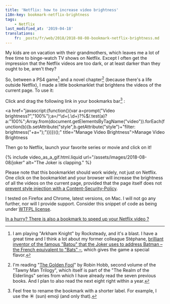 ```yaml
---
title: 'Netflix: how to increase video brightness'
i18n-key: bookmark-netflix-brightness
tags:
    - Netflix
last_modified_at: '2019-04-18'
translations:
    fr: _posts/fr/web/2018/2018-08-08-bookmark-netflix-brightness.md
---
```


My kids are on vacation with their grandmothers, which leaves me a lot of free
time to binge-watch TV shows on Netflix. Except I often get the impression that
the Netflix videos are too dark, or at least darker than they ought to be,
aren't they?

<!-- more -->

So, between a PS4 game[^ps4] and a novel chapter[^lire] (because there's a life
outside Netflix), I made a little bookmarklet that brightens the videos of the
current page. To use it:

[^ps4]:

    I am playing "Arkham Knight" by Rocksteady, and it's a blast. I have a great
    time and I think a lot about my former colleague Stéphane,
    [brilliant inventor of the famous "Batou" that the Joker uses to address Batman – the French equivalent to "Bats" –](https://nota-bene.org/Trois-jolis-souvenirs-de-traduction),
    which gives the game a special flavor.

[^lire]:

    I'm reading
    "[The Golden Fool](https://en.wikipedia.org/wiki/The_Golden_Fool)" by Robin
    Hobb, second volume of the "Tawny Man Trilogy", which itself is part of the
    "The Realm of the Elderlings" series from which I have already read the
    seven previous books. And I plan to also read the next eight right within a
    year.

Click and drag the following link in your bookmarks bar[^rename] :

<!-- nomicrotypo -->

<a href="javascript:(function(){var a=prompt("Video
brightness?","100%");a=/^\d+(\.\d+)?%\$/.test(a)?a:"100%";Array.from(document.getElementsByTagName("video")).forEach(function(b){b.setAttribute("style",b.getAttribute("style")+"filter:
brightness("+a+");")})})();" title="Manage Video Brightness">Manage Video
Brightness</a>

<!-- endnomicrotypo -->

[^rename]:

    Feel free to rename the bookmark with a shorter label. For example, I use
    the ☀️ (sun) emoji (and only that).

Then go to Netflix, launch your favorite series or movie and click on it!

{% include video_as_a_gif.html.liquid
url="/assets/images/2018-08-08/joker"
alt="The Joker is clapping."
%}

Please note that this bookmarklet should work widely, not just on Netflix. One
click on the bookmarklet and your browser will increase the brightness of all
the videos on the current page, provided that the page itself does not
[prevent style injection with a Content-Security-Policy](https://blog.dareboost.com/en/2016/08/content-security-policy-secure-your-website).

I tested on Firefox and Chrome, latest versions, on Mac. I will not go any
further, nor will I provide support. Consider this snippet of code as being
under [WTFPL license](https://en.wikipedia.org/wiki/WTFPL).

<ins datetime="2019-04-18">In a hurry? There is also a bookmark to
[speed up your Netflix video](/2019/04/bookmark-netflix-speed/) ?</ins>

